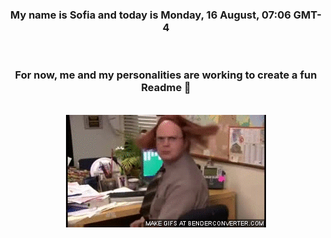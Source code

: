 


<div align="center">
<h3 >My name is Sofia and today is Monday, 16 August, 07:06 GMT-4</h3><br>
<h3 >For now, me and my personalities are working to create a fun Readme 👋
</h3><br>
<img src='img/dwight.gif' alt='working...'/>
</div>
